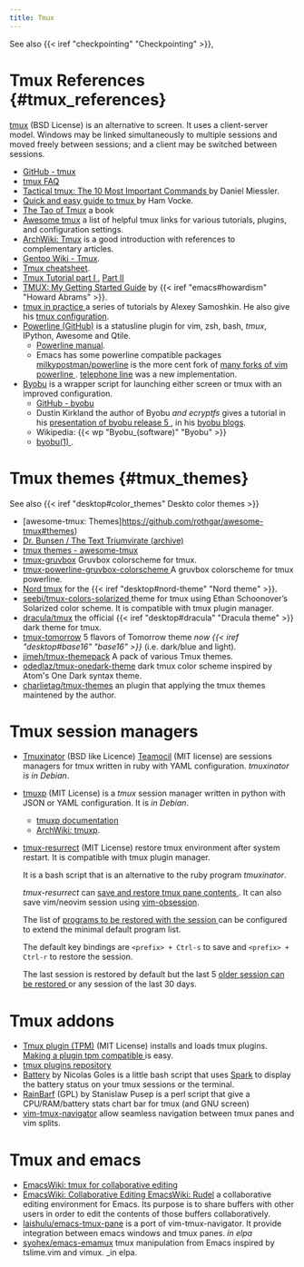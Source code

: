 ```yaml
---
title: Tmux
---
```

See also {{< iref "checkpointing" "Checkpointing" >}},

# Tmux References {#tmux_references}
[tmux](https://github.com/tmux/tmux) (BSD License)
is an alternative to screen. It uses a client-server model. Windows may be linked
simultaneously to multiple sessions and moved freely between sessions; and a client
may be switched between sessions.

-   [GitHub - tmux](https://github.com/tmux/tmux)
-   [tmux FAQ](https://github.com/tmux/tmux/wiki/FAQ)
-   [Tactical tmux: The 10 Most Important Commands
    ](https://danielmiessler.com/study/tmux/) by  Daniel Miessler.
-   [Quick and easy guide to tmux
    ](http://www.hamvocke.com/blog/a-quick-and-easy-guide-to-tmux/)
    by Ham Vocke.
-   [The Tao of Tmux](https://leanpub.com/the-tao-of-tmux/read) a book
-   [Awesome tmux](https://github.com/rothgar/awesome-tmux)
    a list of helpful tmux links for various tutorials, plugins, and configuration
    settings.
-   [ArchWiki: Tmux](https://wiki.archlinux.org/index.php/Tmux)
    is a good introduction with references to complementary articles.
-   [Gentoo Wiki - Tmux](https://wiki.gentoo.org/wiki/Tmux).
-   [Tmux cheatsheet](https://gist.github.com/MohamedAlaa/2961058).
-   [Tmux Tutorial part I
    ](http://blog.hawkhost.com/2010/06/28/tmux-the-terminal-multiplexer/),
    [Part II
    ](http://blog.hawkhost.com/2010/07/02/tmux-%E2%80%93-the-terminal-multiplexer-part-2/)
-   [TMUX: My Getting Started Guide](http://howardism.org/Technical/Linux/tmux.html)
    by {{< iref "emacs#howardism" "Howard Abrams" >}}.
-   [tmux in practice
    ](https://medium.com/free-code-camp/tmux-in-practice-series-of-posts-ae34f16cfab0)
    a series of tutorials by Alexey Samoshkin. He also give his
    [tmux configuration](https://github.com/samoshkin/tmux-config).
-   <a name="powerline"></a>[Powerline (GitHub)](https://github.com/powerline/powerline)
    is a statusline plugin for vim, zsh, bash, _tmux_, IPython,
    Awesome and Qtile.
    -   [Powerline manual](https://powerline.readthedocs.org/en/latest/).
    -   Emacs has some powerline compatible packages
        [milkypostman/powerline](https://github.com/milkypostman/powerline)
        is the more cent fork of [many forks of vim powerline
        ](https://www.emacswiki.org/emacs/PowerLine).
        [telephone line](https://github.com/dbordak/telephone-line) was a new
        implementation.
-   [Byobu](http://byobu.co) is a wrapper script for launching either screen or tmux
    with an improved configuration.
    -   [GitHub - byobu](http://github.com/dustinkirkland/byobu)
    -   Dustin Kirkland the author of Byobu *and ecryptfs*
        gives a tutorial in his [presentation of byobu release 5
        ](http://blog.dustinkirkland.com/2011/12/byobu-5-released.html),
        in his [byobu blogs](http://blog.dustinkirkland.com/search/label/Byobu).
    -   Wikipedia: {{< wp "Byobu_(software)" "Byobu" >}}
    -   [byobu(1)
        ](http://manpages.debian.org/cgi-bin/man.cgi?query=byobu&format=html&locale=en).

# Tmux themes {#tmux_themes}
See also {{< iref "desktop#color_themes" Deskto color themes >}}

-   [awesome-tmux: Themes]https://github.com/rothgar/awesome-tmux#themes)
-   [Dr. Bunsen / The Text Triumvirate (archive)
    ](https://web.archive.org/web/20200414221857/https://www.drbunsen.org/the-text-triumvirate/)
-   [tmux themes - awesome-tmux
    ](https://github.com/rothgar/awesome-tmux#themes)
-   [tmux-gruvbox](https://github.com/egel/tmux-gruvbox)
    Gruvbox colorscheme for tmux.
-   [tmux-powerline-gruvbox-colorscheme
    ](https://github.com/PetrusZ/tmux-powerline-gruvbox-colorscheme)
    A gruvbox colorscheme for tmux powerline.
-   [Nord tmux](https://www.nordtheme.com/ports/tmux) for the
    {{< iref "desktop#nord-theme" "Nord theme" >}}.
-   <a name="tmux-solarized"></a>[seebi/tmux-colors-solarized
    ](https://github.com/seebi/tmux-colors-solarized)
    theme for tmux using Ethan Schoonover’s Solarized color scheme. It is compatible
    with tmux plugin manager.
-   [dracula/tmux](https://github.com/dracula/tmux)
     the official  {{< iref "desktop#dracula" "Dracula theme" >}} dark theme for tmux.
-   [tmux-tomorrow](https://github.com/edouard-lopez/tmux-tomorrow)
    5 flavors of Tomorrow theme _now {{< iref "desktop#base16" "base16" >}}_
    (i.e. dark/blue and light).
-   [jimeh/tmux-themepack](https://github.com/jimeh/tmux-themepack)
    A pack of various Tmux themes.
-   [odedlaz/tmux-onedark-theme](https://github.com/odedlaz/tmux-onedark-theme)
    dark tmux color scheme inspired by Atom's One Dark syntax theme.
-   [charlietag/tmux-themes](https://github.com/charlietag/tmux-themes)
    an plugin that applying the tmux themes maintened by the author.

# Tmux session managers

-   [Tmuxinator](https://github.com/aziz/tmuxinator) (BSD like Licence)
    [Teamocil](https://github.com/remiprev/teamocil) (MIT license)
    are sessions managers for tmux written in ruby with YAML
    configuration.
    _tmuxinator is in Debian_.
-   [tmuxp](https://github.com/tmux-python/tmuxp) (MIT License)
    is a _tmux_ session manager written in python with JSON or
    YAML configuration. It is _in Debian_.
    -   [tmuxp documentation](https://tmuxp.git-pull.com/)
    -   [ArchWiki: tmuxp](https://wiki.archlinux.org/index.php/Tmuxp).
-   [tmux-resurrect](https://github.com/tmux-plugins/tmux-resurrect) (MIT License)
    restore tmux environment after system restart. It is compatible
    with tmux plugin manager.

    It is a bash script that is an alternative to the ruby program _tmuxinator_.

    _tmux-resurrect_ can [save and restore tmux pane contents
    ](https://github.com/tmux-plugins/tmux-resurrect/blob/master/docs/restoring_pane_contents.md).
    It can also save vim/neovim session using
    [vim-obsession](https://github.com/tpope/vim-obsession).

    The list of [programs to be restored with the session
    ](https://github.com/tmux-plugins/tmux-resurrect/blob/master/docs/restoring_programs.md)
    can be configured to extend the minimal default program list.

    The default key bindings are `<prefix> + Ctrl-s` to save and
    `<prefix> + Ctrl-r` to restore the session.

    The last session is restored by default but the last 5 [older session can be restored
    ](https://github.com/tmux-plugins/tmux-resurrect/blob/master/docs/restoring_previously_saved_environment.md)
    or any session of the last 30 days.

# Tmux addons
-   [Tmux plugin  (TPM)](https://github.com/tmux-plugins/tpm) (MIT License)
    installs and loads tmux plugins.
    [Making a plugin tpm compatible
    ](https://github.com/tmux-plugins/tpm/blob/master/docs/how_to_create_plugin.md)
    is easy.
-   [tmux plugins repository](https://github.com/tmux-plugins)
-   [Battery](https://github.com/Goles/Battery) by Nicolas Goles
    is a little bash script that uses
    [Spark](http://zachholman.com/spark/)
    to display the battery status on your tmux sessions or the terminal.
-   [RainBarf](https://github.com/creaktive/rainbarf) (GPL)
    by Stanislaw Pusep is a perl script that give a CPU/RAM/battery
    stats chart bar for tmux (and GNU screen)
-   [vim-tmux-navigator](https://github.com/christoomey/vim-tmux-navigator)
    allow seamless navigation between tmux panes and vim splits.

# Tmux and emacs
-   [EmacsWiki: tmux for collaborative editing
    ](https://www.emacswiki.org/emacs/tmux_for_collaborative_editing)
-   [EmacsWiki: Collaborative Editing
    ](https://www.emacswiki.org/emacs/CollaborativeEditing)
    [EmacsWiki: Rudel](https://www.emacswiki.org/emacs/Rudel)
    a collaborative editing environment for Emacs. Its purpose is to share buffers with
    other users in order to edit the contents of those buffers collaboratively.
-   [laishulu/emacs-tmux-pane](https://github.com/laishulu/emacs-tmux-pane)
    is a port of vim-tmux-navigator. It provide integration between emacs
    windows and tmux panes. _in elpa_
-   [syohex/emacs-emamux](https://github.com/syohex/emacs-emamux/)
    tmux manipulation from Emacs inspired by tslime.vim and vimux. _in elpa.

<!-- Local Variables: -->
<!-- mode: markdown -->
<!-- ispell-local-dictionary: "english" -->
<!-- End: -->
